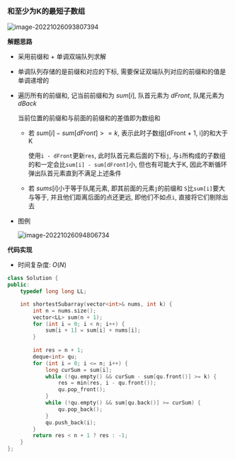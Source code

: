 ### 和至少为K的最短子数组

![image-20221026093807394](http://www.cdn.liver0377.xyz/typora/202210260938464.png)



**解题思路**

- 采用前缀和 + 单调双端队列求解

- 单调队列存储的是前缀和对应的下标, 需要保证双端队列对应的前缀和的值是单调递增的

- 遍历所有的前缀和, 记当前前缀和为 $sum[i]$, 队首元素为 $dFront$, 队尾元素为 $dBack$

  当前位置的前缀和与前面的前缀和的差值即为数组和

  - 若 $sum[i] - sum[dFront] >= k$, 表示此时子数组[dFront + 1, i]的和大于K

    使用`i - dFront`更新`res`, 此时队首元素后面的下标`j`, 与`i`所构成的子数组的和一定会比`sum[i] - sum[dFront]`小, 但也有可能大于K, 因此不断循环弹出队首元素直到不满足上述条件

  -  若 $sums[i]$小于等于队尾元素, 即其前面的元素`j`的前缀和 `S`比`sum[i]`要大与等于, 并且他们距离后面的点还更远, 即他们不如点`i`,  直接将它们剔除出去

- 图例

  ![image-20221026094806734](http://www.cdn.liver0377.xyz/typora/202210260948786.png)

**代码实现**

- 时间复杂度: $O(N)$

```cc
class Solution {
public:
    typedef long long LL;

    int shortestSubarray(vector<int>& nums, int k) {
        int n = nums.size();
        vector<LL> sum(n + 1);
        for (int i = 0; i < n; i++) {
            sum[i + 1] = sum[i] + nums[i];
        }
        
        int res = n + 1;
        deque<int> qu;
        for (int i = 0; i <= n; i++) {
            long curSum = sum[i];
            while (!qu.empty() && curSum - sum[qu.front()] >= k) {
                res = min(res, i - qu.front());
                qu.pop_front();
            }
            while (!qu.empty() && sum[qu.back()] >= curSum) {
                qu.pop_back();
            }
            qu.push_back(i);
        }
        return res < n + 1 ? res : -1;
    }
};
```

